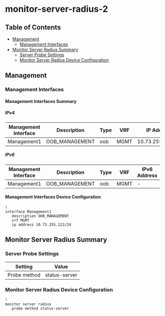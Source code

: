 # monitor-server-radius-2

## Table of Contents

- [Management](#management)
  - [Management Interfaces](#management-interfaces)
- [Monitor Server Radius Summary](#monitor-server-radius-summary)
  - [Server Probe Settings](#server-probe-settings)
  - [Monitor Server Radius Device Configuration](#monitor-server-radius-device-configuration)

## Management

### Management Interfaces

#### Management Interfaces Summary

##### IPv4

| Management Interface | Description | Type | VRF | IP Address | Gateway |
| -------------------- | ----------- | ---- | --- | ---------- | ------- |
| Management1 | OOB_MANAGEMENT | oob | MGMT | 10.73.255.122/24 | 10.73.255.2 |

##### IPv6

| Management Interface | Description | Type | VRF | IPv6 Address | IPv6 Gateway |
| -------------------- | ----------- | ---- | --- | ------------ | ------------ |
| Management1 | OOB_MANAGEMENT | oob | MGMT | - | - |

#### Management Interfaces Device Configuration

```eos
!
interface Management1
   description OOB_MANAGEMENT
   vrf MGMT
   ip address 10.73.255.122/24
```

## Monitor Server Radius Summary

### Server Probe Settings

| Setting | Value |
| ------- | ----- |
| Probe method | status-server |

### Monitor Server Radius Device Configuration

```eos
!
monitor server radius
   probe method status-server
```
